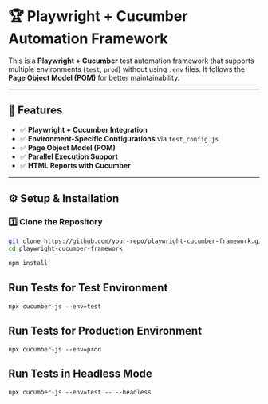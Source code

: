 # 🏆 Playwright + Cucumber Automation Framework

This is a **Playwright + Cucumber** test automation framework that supports multiple environments (`test`, `prod`) without using `.env` files. It follows the **Page Object Model (POM)** for better maintainability.

---

## 🚀 **Features**
- ✅ **Playwright + Cucumber Integration**
- ✅ **Environment-Specific Configurations** via `test_config.js`
- ✅ **Page Object Model (POM)**
- ✅ **Parallel Execution Support**
- ✅ **HTML Reports with Cucumber**

---

## ⚙️ **Setup & Installation**
### 1️⃣ **Clone the Repository**
```sh
git clone https://github.com/your-repo/playwright-cucumber-framework.git
cd playwright-cucumber-framework
```

```sh
npm install
```

## Run Tests for Test Environment
```
npx cucumber-js --env=test
```

## Run Tests for Production Environment
```
npx cucumber-js --env=prod
```

## Run Tests in Headless Mode
```
npx cucumber-js --env=test -- --headless
```
